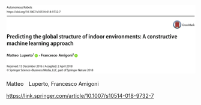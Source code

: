 ![論文](https://github.com/soraKING44/survey_paper/blob/images/semantic_mapping/indoor/2D/topological_map/Predicting%20the%20global%20structure%20of%20indoor%20environments-%20A%20constructive%20machine%20learning%20approach.png)

Matteo　Luperto, Francesco Amigoni

https://link.springer.com/article/10.1007/s10514-018-9732-7
